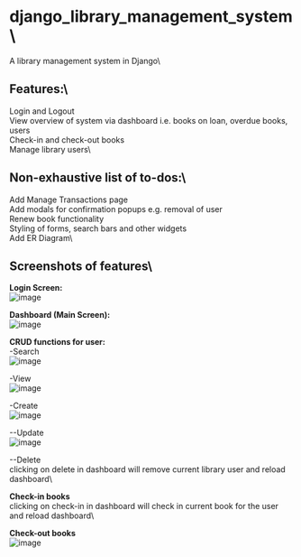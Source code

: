 # django_library_management_system\
A library management system in Django\

## Features:\
Login and Logout\
View overview of system via dashboard i.e. books on loan, overdue books, users\
Check-in and check-out books\
Manage library users\

## Non-exhaustive list of to-dos:\
Add Manage Transactions page\
Add modals for confirmation popups e.g. removal of user\
Renew book functionality\
Styling of forms, search bars and other widgets\
Add ER Diagram\

## Screenshots of features\
**Login Screen:**\
![image](https://user-images.githubusercontent.com/40519064/96260786-11cbc000-0ff2-11eb-9c33-f844cd648d75.png)


**Dashboard (Main Screen):**\
![image](https://user-images.githubusercontent.com/40519064/96260851-2d36cb00-0ff2-11eb-8e7d-3a3c9c62ffa2.png)


**CRUD functions for user:**\
-Search\
![image](https://user-images.githubusercontent.com/40519064/96261347-ea292780-0ff2-11eb-85e9-c0d352464389.png)

-View\
![image](https://user-images.githubusercontent.com/40519064/96260949-50fa1100-0ff2-11eb-89df-ba9f5fc53def.png)

-Create\
![image](https://user-images.githubusercontent.com/40519064/96260916-450e4f00-0ff2-11eb-9125-a995954e3074.png)

--Update\
![image](https://user-images.githubusercontent.com/40519064/96261183-aafad680-0ff2-11eb-8541-f785a2565d27.png)

--Delete\
clicking on delete in dashboard will remove current library user and reload dashboard\


**Check-in books**\
clicking on check-in in dashboard will check in current book for the user and reload dashboard\


**Check-out books**\
![image](https://user-images.githubusercontent.com/40519064/96261293-d978b180-0ff2-11eb-9bf9-166097910150.png)
